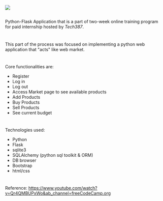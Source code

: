 <img src="https://imgs.search.brave.com/Hc1BtlkGEVh5uZ7G7zt96EZ2_EJRZkymtOGTRWytH8M/rs:fit:800:200:1/g:ce/aHR0cHM6Ly9tZWRp/YS5saWNkbi5jb20v/ZG1zL2ltYWdlL0M1/NjE2QVFFWkp0YWFD/NUpmZmcvcHJvZmls/ZS1kaXNwbGF5YmFj/a2dyb3VuZGltYWdl/LXNocmlua18yMDBf/ODAwLzAvMTYzNzMy/OTE1OTE5Nz9lPTIx/NDc0ODM2NDcmdj1i/ZXRhJnQ9MHg1Y240/dG1ORURoMEFFMkpP/MWlUeEljb0htSHpY/VUpRUk42SUgzOG9n/VQ">

##
Python-Flask Application that is a part of two-week online training program for paid internship hosted by *Tech387*.
#
This part of the process was focused on implementing a python web application that "acts" like web market.
#
Core functionalities are:

- Register
- Log in
- Log out
- Access Market page to see available products
- Add Products
- Buy Products
- Sell Products
- See current budget
#
Technologies used:

- Python
- Flask
- sqlite3
- SQLAlchemy (python sql toolkit & ORM)
- DB browser
- Bootstrap
- html/css
#
Reference: https://www.youtube.com/watch?v=Qr4QMBUPxWo&ab_channel=freeCodeCamp.org

